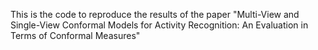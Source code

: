 This is the code to reproduce the results of the paper "Multi-View and Single-View Conformal Models for Activity Recognition: An Evaluation in Terms of Conformal Measures"
